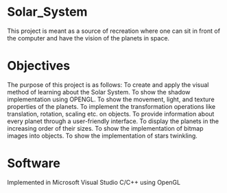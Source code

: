 # Solar_System
This project is meant as a source of recreation where one can sit in front of the computer and have the vision of the planets in space.
# Objectives
The purpose of this project is as follows: 
To create and apply the visual method of learning about the Solar System. To show the shadow implementation using OPENGL. 
To show the movement, light, and texture properties of the planets. 
To implement the transformation operations like translation, rotation, scaling etc. on objects. 
To provide information about every planet through a user-friendly interface.
To display the planets in the increasing order of their sizes. 
To show the implementation of bitmap images into objects. 
To show the implementation of stars twinkling.


# Software
Implemented in Microsoft Visual Studio C/C++ using OpenGL
